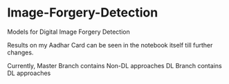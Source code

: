 # Image-Forgery-Detection

Models for Digital Image Forgery Detection


Results on my Aadhar Card can be seen in the notebook itself till further changes.



Currently, 
Master Branch contains Non-DL approaches
DL Branch contains DL approaches
